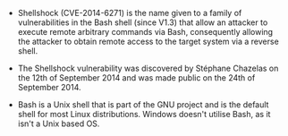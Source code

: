 - Shellshock (CVE-2014-6271) is the name given to a family of vulnerabilities in the Bash shell (since V1.3) that allow an attacker to execute remote arbitrary commands via Bash, consequently allowing the attacker to obtain remote access to the target system via a reverse shell.

- The Shellshock vulnerability was discovered by Stéphane Chazelas on the 12th of September 2014 and was made public on the 24th of September 2014.

- Bash is a Unix shell that is part of the GNU project and is the default shell for most Linux distributions. Windows doesn't utilise Bash, as it isn't a Unix based OS.